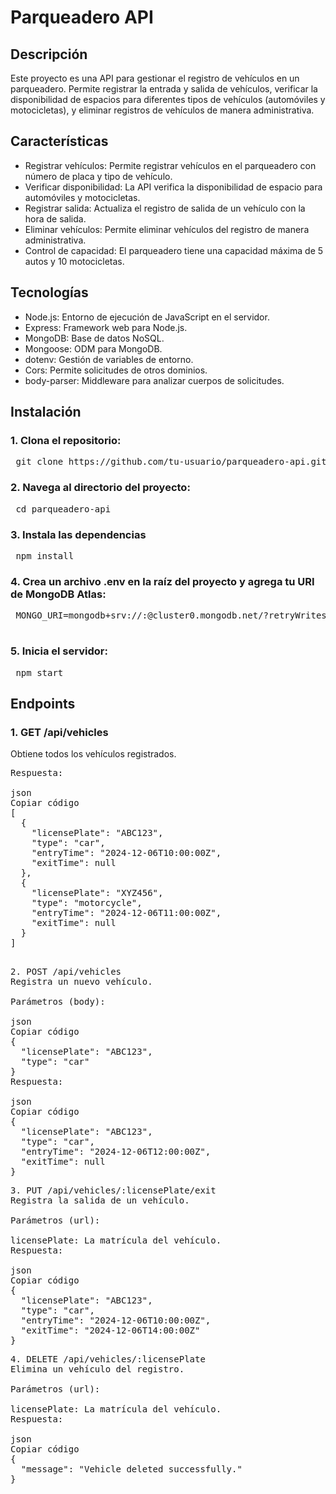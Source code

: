 # Parqueadero API

## Descripción

Este proyecto es una API para gestionar el registro de vehículos en un parqueadero. Permite registrar la entrada y salida de vehículos, verificar la disponibilidad de espacios para diferentes tipos de vehículos (automóviles y motocicletas), y eliminar registros de vehículos de manera administrativa.

## Características

- Registrar vehículos: Permite registrar vehículos en el parqueadero con número de placa y tipo de vehículo.
- Verificar disponibilidad: La API verifica la disponibilidad de espacio para automóviles y motocicletas.
- Registrar salida: Actualiza el registro de salida de un vehículo con la hora de salida.
- Eliminar vehículos: Permite eliminar vehículos del registro de manera administrativa.
- Control de capacidad: El parqueadero tiene una capacidad máxima de 5 autos y 10 motocicletas.

## Tecnologías
- Node.js: Entorno de ejecución de JavaScript en el servidor.
- Express: Framework web para Node.js.
- MongoDB: Base de datos NoSQL.
- Mongoose: ODM para MongoDB.
- dotenv: Gestión de variables de entorno.
- Cors: Permite solicitudes de otros dominios.
- body-parser: Middleware para analizar cuerpos de solicitudes.

## Instalación
### 1. Clona el repositorio:

<pre> git clone https://github.com/tu-usuario/parqueadero-api.git </pre>

### 2. Navega al directorio del proyecto:

<pre> cd parqueadero-api </pre>

### 3. Instala las dependencias

<pre> npm install </pre>

### 4. Crea un archivo .env en la raíz del proyecto y agrega tu URI de MongoDB Atlas:

<pre> MONGO_URI=mongodb+srv://<usuario>:<contraseña>@cluster0.mongodb.net/<nombre_base_de_datos>?retryWrites=true&w=majority
 </pre>

### 5. Inicia el servidor:

<pre> npm start </pre>

## Endpoints
### 1. GET /api/vehicles
Obtiene todos los vehículos registrados.
<pre>
Respuesta:

json
Copiar código
[
  {
    "licensePlate": "ABC123",
    "type": "car",
    "entryTime": "2024-12-06T10:00:00Z",
    "exitTime": null
  },
  {
    "licensePlate": "XYZ456",
    "type": "motorcycle",
    "entryTime": "2024-12-06T11:00:00Z",
    "exitTime": null
  }
]

</pre>

<pre>
2. POST /api/vehicles
Registra un nuevo vehículo.

Parámetros (body):

json
Copiar código
{
  "licensePlate": "ABC123",
  "type": "car"
}
Respuesta:

json
Copiar código
{
  "licensePlate": "ABC123",
  "type": "car",
  "entryTime": "2024-12-06T12:00:00Z",
  "exitTime": null
}
</pre>

<pre>
3. PUT /api/vehicles/:licensePlate/exit
Registra la salida de un vehículo.

Parámetros (url):

licensePlate: La matrícula del vehículo.
Respuesta:

json
Copiar código
{
  "licensePlate": "ABC123",
  "type": "car",
  "entryTime": "2024-12-06T10:00:00Z",
  "exitTime": "2024-12-06T14:00:00Z"
}
</pre>

<pre>
4. DELETE /api/vehicles/:licensePlate
Elimina un vehículo del registro.

Parámetros (url):

licensePlate: La matrícula del vehículo.
Respuesta:

json
Copiar código
{
  "message": "Vehicle deleted successfully."
}
</pre>
